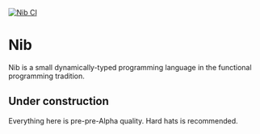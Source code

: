 [![Nib CI](https://github.com/melted/nib/actions/workflows/ci.yml/badge.svg?branch=main)](https://github.com/melted/nib/actions/workflows/ci.yml)

# Nib

Nib is a small dynamically-typed programming language in the functional programming tradition.

## Under construction

Everything here is pre-pre-Alpha quality. Hard hats is recommended.
